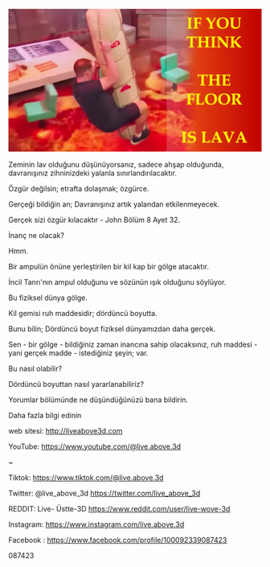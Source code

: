 ![Video cover image](../cover.jpg "cover photo")

Zeminin lav olduğunu düşünüyorsanız, sadece ahşap olduğunda, davranışınız zihninizdeki yalanla sınırlandırılacaktır.

Özgür değilsin; etrafta dolaşmak; özgürce.

Gerçeği bildiğin an; Davranışınız artık yalandan etkilenmeyecek.

Gerçek sizi özgür kılacaktır - John Bölüm 8 Ayet 32.

İnanç ne olacak?

Hmm.

Bir ampulün önüne yerleştirilen bir kil kap bir gölge atacaktır.

İncil Tanrı'nın ampul olduğunu ve sözünün ışık olduğunu söylüyor.

Bu fiziksel dünya gölge.

Kil gemisi ruh maddesidir; dördüncü boyutta.

Bunu bilin; Dördüncü boyut fiziksel dünyamızdan daha gerçek.

Sen - bir gölge - bildiğiniz zaman inancına sahip olacaksınız, ruh maddesi - yani gerçek madde - istediğiniz şeyin; var.

Bu nasıl olabilir?

Dördüncü boyuttan nasıl yararlanabiliriz?

Yorumlar bölümünde ne düşündüğünüzü bana bildirin.

Daha fazla bilgi edinin

web sitesi: http://liveabove3d.com

YouTube: https://www.youtube.com/@live.above.3d

~

Tiktok: https://www.tiktok.com/@live.above.3d

Twitter: @live_above_3d https://twitter.com/live_above_3d

REDDIT: Live- Üstte-3D https://www.reddit.com/user/live-wove-3d

Instagram: https://www.instagram.com/live.above.3d

Facebook : https://www.facebook.com/profile/100092339087423

087423